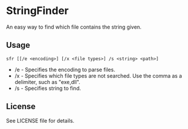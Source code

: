 StringFinder
===========
An easy way to find which file contains the string given.

Usage
-----
`sfr [[/e <encoding>] [/x <file types>] /s <string> <path>]`

* /e - Specifies the encoding to parse files.
* /x - Specifies which file types are not searched. Use the comma as a delimiter, such as "exe,dll".
* /s - Specifies string to find.

License
-------
See LICENSE file for details.

